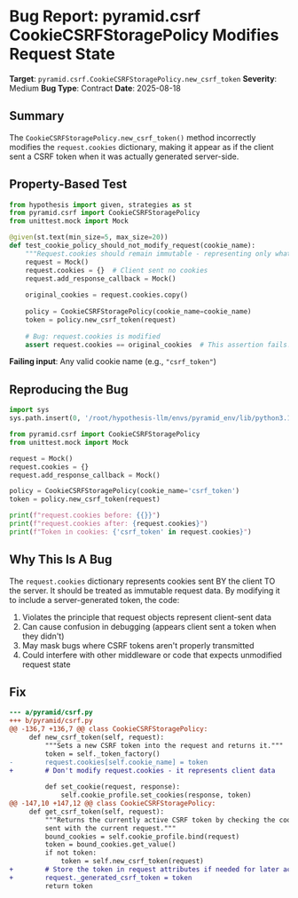 # Bug Report: pyramid.csrf CookieCSRFStoragePolicy Modifies Request State

**Target**: `pyramid.csrf.CookieCSRFStoragePolicy.new_csrf_token`
**Severity**: Medium
**Bug Type**: Contract
**Date**: 2025-08-18

## Summary

The `CookieCSRFStoragePolicy.new_csrf_token()` method incorrectly modifies the `request.cookies` dictionary, making it appear as if the client sent a CSRF token when it was actually generated server-side.

## Property-Based Test

```python
from hypothesis import given, strategies as st
from pyramid.csrf import CookieCSRFStoragePolicy
from unittest.mock import Mock

@given(st.text(min_size=5, max_size=20))
def test_cookie_policy_should_not_modify_request(cookie_name):
    """Request.cookies should remain immutable - representing only what client sent."""
    request = Mock()
    request.cookies = {}  # Client sent no cookies
    request.add_response_callback = Mock()
    
    original_cookies = request.cookies.copy()
    
    policy = CookieCSRFStoragePolicy(cookie_name=cookie_name)
    token = policy.new_csrf_token(request)
    
    # Bug: request.cookies is modified
    assert request.cookies == original_cookies  # This assertion fails!
```

**Failing input**: Any valid cookie name (e.g., `"csrf_token"`)

## Reproducing the Bug

```python
import sys
sys.path.insert(0, '/root/hypothesis-llm/envs/pyramid_env/lib/python3.13/site-packages')

from pyramid.csrf import CookieCSRFStoragePolicy
from unittest.mock import Mock

request = Mock()
request.cookies = {}
request.add_response_callback = Mock()

policy = CookieCSRFStoragePolicy(cookie_name='csrf_token')
token = policy.new_csrf_token(request)

print(f"request.cookies before: {{}}")
print(f"request.cookies after: {request.cookies}")
print(f"Token in cookies: {'csrf_token' in request.cookies}")
```

## Why This Is A Bug

The `request.cookies` dictionary represents cookies sent BY the client TO the server. It should be treated as immutable request data. By modifying it to include a server-generated token, the code:

1. Violates the principle that request objects represent client-sent data
2. Can cause confusion in debugging (appears client sent a token when they didn't)
3. May mask bugs where CSRF tokens aren't properly transmitted
4. Could interfere with other middleware or code that expects unmodified request state

## Fix

```diff
--- a/pyramid/csrf.py
+++ b/pyramid/csrf.py
@@ -136,7 +136,7 @@ class CookieCSRFStoragePolicy:
     def new_csrf_token(self, request):
         """Sets a new CSRF token into the request and returns it."""
         token = self._token_factory()
-        request.cookies[self.cookie_name] = token
+        # Don't modify request.cookies - it represents client data
 
         def set_cookie(request, response):
             self.cookie_profile.set_cookies(response, token)
@@ -147,10 +147,12 @@ class CookieCSRFStoragePolicy:
     def get_csrf_token(self, request):
         """Returns the currently active CSRF token by checking the cookies
         sent with the current request."""
         bound_cookies = self.cookie_profile.bind(request)
         token = bound_cookies.get_value()
         if not token:
             token = self.new_csrf_token(request)
+        # Store the token in request attributes if needed for later access
+        request._generated_csrf_token = token
         return token
```